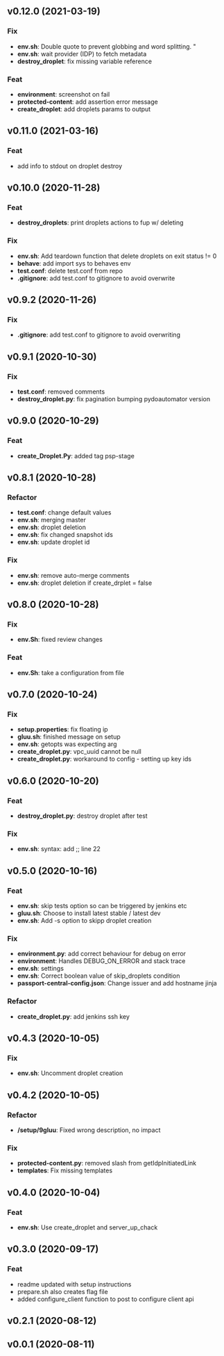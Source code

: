 ## v0.12.0 (2021-03-19)

### Fix

- **env.sh**: Double quote to prevent globbing and word splitting. "
- **env.sh**: wait provider (IDP) to fetch metadata
- **destroy_droplet**: fix missing variable reference

### Feat

- **environment**: screenshot on fail
- **protected-content**: add assertion error message
- **create_droplet**: add droplets params to output

## v0.11.0 (2021-03-16)

### Feat

- add info to stdout on droplet destroy

## v0.10.0 (2020-11-28)

### Feat

- **destroy_droplets**: print droplets actions to fup w/ deleting

### Fix

- **env.sh**: Add teardown function that delete droplets on exit status != 0
- **behave**: add import sys to behaves env
- **test.conf**: delete test.conf from repo
- **.gitignore**: add test.conf to gitignore to avoid overwrite

## v0.9.2 (2020-11-26)

### Fix

- **.gitignore**: add test.conf to gitignore to avoid overwriting

## v0.9.1 (2020-10-30)

### Fix

- **test.conf**: removed comments
- **destroy_droplet.py**: fix pagination bumping pydoautomator version

## v0.9.0 (2020-10-29)

### Feat

- **create_Droplet.Py**: added tag psp-stage

## v0.8.1 (2020-10-28)

### Refactor

- **test.conf**: change default values
- **env.sh**: merging master
- **env.sh**: droplet deletion
- **env.sh**: fix changed snapshot ids
- **env.sh**: update droplet id

### Fix

- **env.sh**: remove auto-merge comments
- **env.sh**: droplet deletion if create_drplet = false

## v0.8.0 (2020-10-28)

### Fix

- **env.Sh**: fixed review changes

### Feat

- **env.Sh**: take a configuration from file

## v0.7.0 (2020-10-24)

### Fix

- **setup.properties**: fix floating ip
- **gluu.sh**: finished message on setup
- **env.sh**: getopts was expecting arg
- **create_droplet.py**: vpc_uuid cannot be null
- **create_droplet.py**: workaround to config - setting up key ids

## v0.6.0 (2020-10-20)

### Feat

- **destroy_droplet.py**: destroy droplet after test

### Fix

- **env.sh**: syntax: add ;; line 22

## v0.5.0 (2020-10-16)

### Feat

- **env.sh**: skip tests option so can be triggered by jenkins etc
- **gluu.sh**: Choose to install latest stable / latest dev
- **env.sh**: Add -s option to skipp droplet creation

### Fix

- **environment.py**: add correct behaviour for debug on error
- **environment**: Handles DEBUG_ON_ERROR and stack trace
- **env.sh**: settings
- **env.sh**: Correct boolean value of skip_droplets condition
- **passport-central-config.json**: Change issuer and add hostname jinja

### Refactor

- **create_droplet.py**: add jenkins ssh key

## v0.4.3 (2020-10-05)

### Fix

- **env.sh**: Uncomment droplet creation

## v0.4.2 (2020-10-05)

### Refactor

- **/setup/9gluu**: Fixed wrong description, no impact

### Fix

- **protected-content.py**: removed slash from getIdpInitiatedLink
- **templates**: Fix missing templates

## v0.4.0 (2020-10-04)

### Feat

- **env.sh**: Use create_droplet and server_up_chack

## v0.3.0 (2020-09-17)

### Feat

- readme updated with setup instructions
- prepare.sh also creates flag file
- added configure_client function to post to configure client api

## v0.2.1 (2020-08-12)

## v0.0.1 (2020-08-11)
